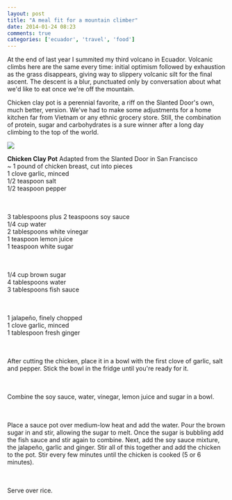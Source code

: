 ```yaml
---
layout: post
title: "A meal fit for a mountain climber"
date: 2014-01-24 08:23
comments: true
categories: ['ecuador', 'travel', 'food']
---
```

At the end of last year I summited my third volcano in Ecuador. Volcanic climbs here are the same every time: initial optimism followed by exhaustion as the grass disappears, giving way to slippery volcanic silt for the final ascent. The descent is a blur, punctuated only by conversation about what we'd like to eat once we're off the mountain.

Chicken clay pot is a perennial favorite, a riff on the Slanted Door's own, much better, version. We've had to make some adjustments for a home kitchen far from Vietnam or any ethnic grocery store. Still, the combination of protein, sugar and carbohydrates is a sure winner after a long day climbing to the top of the world.  

<img src="{{ root_url }}/images/guagua.jpg" />

<!-- more -->
<strong>Chicken Clay Pot</strong> Adapted from the Slanted Door in San Francisco
<br/>~ 1 pound of chicken breast, cut into pieces
<br/>1 clove garlic, minced
<br/>1/2 teaspoon salt
<br/>1/2 teaspoon pepper

<br/><br/>3 tablespoons plus 2 teaspoons soy sauce
<br/>1/4 cup water
<br/>2 tablespoons white vinegar
<br/>1 teaspoon lemon juice
<br/>1 teaspoon white sugar


<br/><br/>1/4 cup brown sugar
<br/>4 tablespoons water
<br/>3 tablespoons fish sauce


<br/><br/>1 jalapeño, finely chopped
<br/>1 clove garlic, minced
<br/>1 tablespoon fresh ginger


<br/><br/>After cutting the chicken, place it in a bowl with the first clove of garlic, salt and pepper. Stick the bowl in the fridge until you're ready for it.  

<br/><br/>Combine the soy sauce, water, vinegar, lemon juice and sugar in a bowl.

<br/><br/>Place a sauce pot over medium-low heat and add the water. Pour the brown sugar in and stir, allowing the sugar to melt. Once the sugar is bubbling add the fish sauce and stir again to combine. Next, add the soy sauce mixture, the jalapeño, garlic and ginger. Stir all of this together and add the chicken to the pot. Stir every few minutes until the chicken is cooked (5 or 6 minutes).

<br/><br/>Serve over rice.
